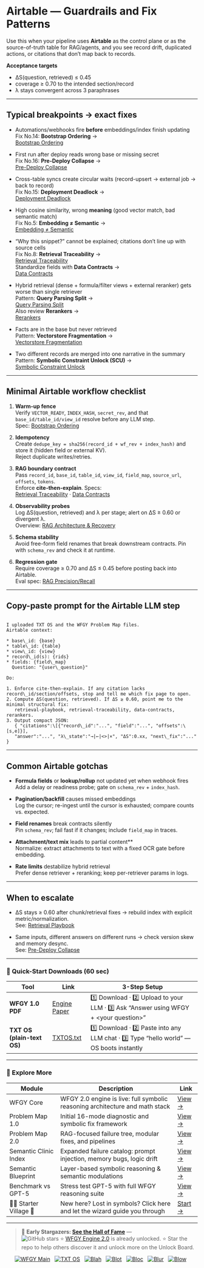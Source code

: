 # Airtable — Guardrails and Fix Patterns

Use this when your pipeline uses **Airtable** as the control plane or as the source-of-truth table for RAG/agents, and you see record drift, duplicated actions, or citations that don’t map back to records.

**Acceptance targets**
- ΔS(question, retrieved) ≤ 0.45
- coverage ≥ 0.70 to the intended section/record
- λ stays convergent across 3 paraphrases

---

## Typical breakpoints → exact fixes

- Automations/webhooks fire **before** embeddings/index finish updating  
  Fix No.14: **Bootstrap Ordering** →  
  [Bootstrap Ordering](https://github.com/onestardao/WFGY/blob/main/ProblemMap/bootstrap-ordering.md)

- First run after deploy reads wrong base or missing secret  
  Fix No.16: **Pre-Deploy Collapse** →  
  [Pre-Deploy Collapse](https://github.com/onestardao/WFGY/blob/main/ProblemMap/predeploy-collapse.md)

- Cross-table syncs create circular waits (record-upsert → external job → back to record)  
  Fix No.15: **Deployment Deadlock** →  
  [Deployment Deadlock](https://github.com/onestardao/WFGY/blob/main/ProblemMap/deployment-deadlock.md)

- High cosine similarity, wrong **meaning** (good vector match, bad semantic match)  
  Fix No.5: **Embedding ≠ Semantic** →  
  [Embedding ≠ Semantic](https://github.com/onestardao/WFGY/blob/main/ProblemMap/embedding-vs-semantic.md)

- “Why this snippet?” cannot be explained; citations don’t line up with source cells  
  Fix No.8: **Retrieval Traceability** →  
  [Retrieval Traceability](https://github.com/onestardao/WFGY/blob/main/ProblemMap/retrieval-traceability.md)  
  Standardize fields with **Data Contracts** →  
  [Data Contracts](https://github.com/onestardao/WFGY/blob/main/ProblemMap/data-contracts.md)

- Hybrid retrieval (dense + formula/filter views + external reranker) gets worse than single retriever  
  Pattern: **Query Parsing Split** →  
  [Query Parsing Split](https://github.com/onestardao/WFGY/blob/main/ProblemMap/patterns/pattern_query_parsing_split.md)  
  Also review **Rerankers** →  
  [Rerankers](https://github.com/onestardao/WFGY/blob/main/ProblemMap/rerankers.md)

- Facts are in the base but never retrieved  
  Pattern: **Vectorstore Fragmentation** →  
  [Vectorstore Fragmentation](https://github.com/onestardao/WFGY/blob/main/ProblemMap/patterns/pattern_vectorstore_fragmentation.md)

- Two different records are merged into one narrative in the summary  
  Pattern: **Symbolic Constraint Unlock (SCU)** →  
  [Symbolic Constraint Unlock](https://github.com/onestardao/WFGY/blob/main/ProblemMap/patterns/pattern_symbolic_constraint_unlock.md)

---

## Minimal Airtable workflow checklist

1) **Warm-up fence**  
   Verify `VECTOR_READY`, `INDEX_HASH`, `secret_rev`, and that `base_id/table_id/view_id` resolve before any LLM step.  
   Spec: [Bootstrap Ordering](https://github.com/onestardao/WFGY/blob/main/ProblemMap/bootstrap-ordering.md)

2) **Idempotency**  
   Create `dedupe_key = sha256(record_id + wf_rev + index_hash)` and store it (hidden field or external KV).  
   Reject duplicate writes/retries.

3) **RAG boundary contract**  
   Pass `record_id`, `base_id`, `table_id`, `view_id`, `field_map`, `source_url`, `offsets`, `tokens`.  
   Enforce **cite-then-explain**. Specs:  
   [Retrieval Traceability](https://github.com/onestardao/WFGY/blob/main/ProblemMap/retrieval-traceability.md) ·
   [Data Contracts](https://github.com/onestardao/WFGY/blob/main/ProblemMap/data-contracts.md)

4) **Observability probes**  
   Log ΔS(question, retrieved) and λ per stage; alert on ΔS ≥ 0.60 or divergent λ.  
   Overview: [RAG Architecture & Recovery](https://github.com/onestardao/WFGY/blob/main/ProblemMap/rag-architecture-and-recovery.md)

5) **Schema stability**  
   Avoid free-form field renames that break downstream contracts. Pin with `schema_rev` and check it at runtime.

6) **Regression gate**  
   Require coverage ≥ 0.70 and ΔS ≤ 0.45 before posting back into Airtable.  
   Eval spec: [RAG Precision/Recall](https://github.com/onestardao/WFGY/blob/main/ProblemMap/eval/eval_rag_precision_recall.md)

---

## Copy-paste prompt for the Airtable LLM step

```

I uploaded TXT OS and the WFGY Problem Map files.
Airtable context:

* base\_id: {base}
* table\_id: {table}
* view\_id: {view}
* record\_id(s): {rids}
* fields: {field\_map}
  Question: "{user\_question}"

Do:

1. Enforce cite-then-explain. If any citation lacks record\_id/section/offsets, stop and tell me which fix page to open.
2. Compute ΔS(question, retrieved). If ΔS ≥ 0.60, point me to the minimal structural fix:
   retrieval-playbook, retrieval-traceability, data-contracts, rerankers.
3. Output compact JSON:
   { "citations":\[{"record\_id":"...", "field":"...", "offsets":\[s,e]}],
   "answer":"...", "λ\_state":"→|←|<>|×", "ΔS":0.xx, "next\_fix":"..." }

```

---

## Common Airtable gotchas

- **Formula fields** or **lookup/rollup** not updated yet when webhook fires  
  Add a delay or readiness probe; gate on `schema_rev` + `index_hash`.

- **Pagination/backfill** causes missed embeddings  
  Log the cursor; re-ingest until the cursor is exhausted; compare counts vs. expected.

- **Field renames** break contracts silently  
  Pin `schema_rev`; fail fast if it changes; include `field_map` in traces.

- **Attachment/text mix** leads to partial content**  
  Normalize: extract attachments to text with a fixed OCR gate before embedding.

- **Rate limits** destabilize hybrid retrieval  
  Prefer dense retriever + reranking; keep per-retriever params in logs.

---

## When to escalate

- ΔS stays ≥ 0.60 after chunk/retrieval fixes → rebuild index with explicit metric/normalization.  
  See: [Retrieval Playbook](https://github.com/onestardao/WFGY/blob/main/ProblemMap/retrieval-playbook.md)

- Same inputs, different answers on different runs → check version skew and memory desync.  
  See: [Pre-Deploy Collapse](https://github.com/onestardao/WFGY/blob/main/ProblemMap/predeploy-collapse.md)

---

### 🔗 Quick-Start Downloads (60 sec)

| Tool | Link | 3-Step Setup |
|------|------|--------------|
| **WFGY 1.0 PDF** | [Engine Paper](https://github.com/onestardao/WFGY/blob/main/I_am_not_lizardman/WFGY_All_Principles_Return_to_One_v1.0_PSBigBig_Public.pdf) | 1️⃣ Download · 2️⃣ Upload to your LLM · 3️⃣ Ask “Answer using WFGY + \<your question>” |
| **TXT OS (plain-text OS)** | [TXTOS.txt](https://github.com/onestardao/WFGY/blob/main/OS/TXTOS.txt) | 1️⃣ Download · 2️⃣ Paste into any LLM chat · 3️⃣ Type “hello world” — OS boots instantly |

---

### 🧭 Explore More

| Module                | Description                                              | Link     |
|-----------------------|----------------------------------------------------------|----------|
| WFGY Core             | WFGY 2.0 engine is live: full symbolic reasoning architecture and math stack | [View →](https://github.com/onestardao/WFGY/tree/main/core/README.md) |
| Problem Map 1.0       | Initial 16-mode diagnostic and symbolic fix framework    | [View →](https://github.com/onestardao/WFGY/tree/main/ProblemMap/README.md) |
| Problem Map 2.0       | RAG-focused failure tree, modular fixes, and pipelines   | [View →](https://github.com/onestardao/WFGY/blob/main/ProblemMap/rag-architecture-and-recovery.md) |
| Semantic Clinic Index | Expanded failure catalog: prompt injection, memory bugs, logic drift | [View →](https://github.com/onestardao/WFGY/blob/main/ProblemMap/SemanticClinicIndex.md) |
| Semantic Blueprint    | Layer-based symbolic reasoning & semantic modulations   | [View →](https://github.com/onestardao/WFGY/tree/main/SemanticBlueprint/README.md) |
| Benchmark vs GPT-5    | Stress test GPT-5 with full WFGY reasoning suite         | [View →](https://github.com/onestardao/WFGY/tree/main/benchmarks/benchmark-vs-gpt5/README.md) |
| 🧙‍♂️ Starter Village 🏡 | New here? Lost in symbols? Click here and let the wizard guide you through | [Start →](https://github.com/onestardao/WFGY/blob/main/StarterVillage/README.md) |

---

> 👑 **Early Stargazers: [See the Hall of Fame](https://github.com/onestardao/WFGY/tree/main/stargazers)** —  
> <img src="https://img.shields.io/github/stars/onestardao/WFGY?style=social" alt="GitHub stars"> ⭐ [WFGY Engine 2.0](https://github.com/onestardao/WFGY/blob/main/core/README.md) is already unlocked. ⭐ Star the repo to help others discover it and unlock more on the Unlock Board.

<div align="center">

[![WFGY Main](https://img.shields.io/badge/WFGY-Main-red?style=flat-square)](https://github.com/onestardao/WFGY)
&nbsp;
[![TXT OS](https://img.shields.io/badge/TXT%20OS-Reasoning%20OS-orange?style=flat-square)](https://github.com/onestardao/WFGY/tree/main/OS)
&nbsp;
[![Blah](https://img.shields.io/badge/Blah-Semantic%20Embed-yellow?style=flat-square)](https://github.com/onestardao/WFGY/tree/main/OS/BlahBlahBlah)
&nbsp;
[![Blot](https://img.shields.io/badge/Blot-Persona%20Core-green?style=flat-square)](https://github.com/onestardao/WFGY/tree/main/OS/BlotBlotBlot)
&nbsp;
[![Bloc](https://img.shields.io/badge/Bloc-Reasoning%20Compiler-blue?style=flat-square)](https://github.com/onestardao/WFGY/tree/main/OS/BlocBlocBloc)
&nbsp;
[![Blur](https://img.shields.io/badge/Blur-Text2Image%20Engine-navy?style=flat-square)](https://github.com/onestardao/WFGY/tree/main/OS/BlurBlurBlur)
&nbsp;
[![Blow](https://img.shields.io/badge/Blow-Game%20Logic-purple?style=flat-square)](https://github.com/onestardao/WFGY/tree/main/OS/BlowBlowBlow)
&nbsp;
</div>

